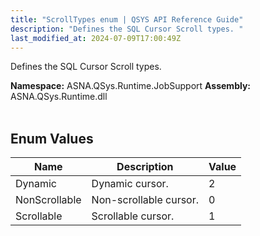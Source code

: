 ```yaml
---
title: "ScrollTypes enum | QSYS API Reference Guide"
description: "Defines the SQL Cursor Scroll types. "
last_modified_at: 2024-07-09T17:00:49Z
---
```


Defines the SQL Cursor Scroll types.

**Namespace:** ASNA.QSys.Runtime.JobSupport
**Assembly:** ASNA.QSys.Runtime.dll
<br>
<br>

## Enum Values

| Name | Description | Value
| --- | --- | --- 
| Dynamic | Dynamic cursor. | 2 |
| NonScrollable | Non-scrollable cursor. | 0 |
| Scrollable | Scrollable cursor. | 1 |
